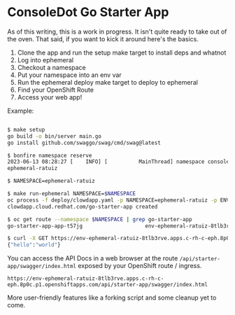 # ConsoleDot Go Starter App

As of this writing, this is a work in progress. It isn't quite ready to take out of the oven. That said, if you want to kick it around here's the basics.

1. Clone the app and run the setup make target to install deps and whatnot
2. Log into ephemeral
3. Checkout a namespace
4. Put your namespace into an env var
5. Run the ephemeral deploy make target to deploy to ephemeral
6. Find your OpenShift Route
7. Access your web app!

Example:
```bash

$ make setup
go build -o bin/server main.go
go install github.com/swaggo/swag/cmd/swag@latest

$ bonfire namespace reserve
2023-06-13 08:28:27 [    INFO] [          MainThread] namespace console url: https://console-openshift-console.apps.c-rh-c-eph.8p0c.p1.openshiftapps.com/k8s/cluster/projects/ephemeral-ratuiz
ephemeral-ratuiz

$ NAMESPACE=ephemeral-ratuiz

$ make run-ephemeral NAMESPACE=$NAMESPACE
oc process -f deploy/clowdapp.yaml -p NAMESPACE=ephemeral-ratuiz -p ENV_NAME=env-ephemeral-ratuiz  IMAGE=quay.io/rh_ee_addrew/consoledot-go-starter-app IMAGE_TAG=latest | oc create -f -
clowdapp.cloud.redhat.com/go-starter-app created

$ oc get route --namespace $NAMESPACE | grep go-starter-app
go-starter-app-app-t57jg                    env-ephemeral-ratuiz-8tlb3rve.apps.c-rh-c-eph.8p0c.p1.openshiftapps.com        /api/starter-app/    go-starter-app-app                    auth       edge/Redirect   None

$ curl -X GET https://env-ephemeral-ratuiz-8tlb3rve.apps.c-rh-c-eph.8p0c.p1.openshiftapps.com/api/starter-app/v1/hello
{"hello":"world"}
```

You can access the API Docs in a web browser at the route `/api/starter-app/swagger/index.html` exposed by your OpenShift route / ingress.
```
https://env-ephemeral-ratuiz-8tlb3rve.apps.c-rh-c-eph.8p0c.p1.openshiftapps.com/api/starter-app/swagger/index.html
```

More user-friendly features like a forking script and some cleanup yet to come.
